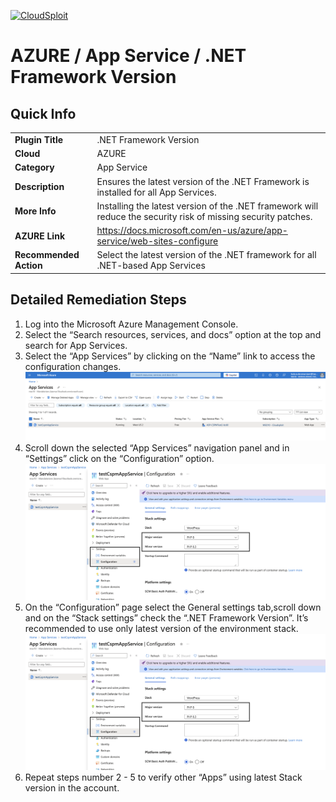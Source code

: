[![CloudSploit](https://cloudsploit.com/img/logo-new-big-text-100.png "CloudSploit")](https://cloudsploit.com)

# AZURE / App Service / .NET Framework Version

## Quick Info

| | |
|-|-|
| **Plugin Title** | .NET Framework Version |
| **Cloud** | AZURE |
| **Category** | App Service |
| **Description** | Ensures the latest version of the .NET Framework is installed for all App Services. |
| **More Info** | Installing the latest version of the .NET framework will reduce the security risk of missing security patches. |
| **AZURE Link** | https://docs.microsoft.com/en-us/azure/app-service/web-sites-configure |
| **Recommended Action** | Select the latest version of the .NET framework for all .NET-based App Services |

## Detailed Remediation Steps

1. Log into the Microsoft Azure Management Console.
2. Select the “Search resources, services, and docs” option at the top and search for App Services.
3. Select the “App Services” by clicking on the “Name” link to access the configuration changes. </br> <img src="/resources/azure/appservice/dot-net-framework-version/step1.png"/>
4. Scroll down the selected “App Services” navigation panel and in “Settings” click on the “Configuration” option. <img src="/resources/azure/appservice/dot-net-framework-version/step2.png"/>
5. On the “Configuration” page select the General settings tab,scroll down and on the “Stack settings” check the “.NET Framework Version”. It’s recommended to use only latest version of the environment stack. <img src="/resources/azure/appservice/dot-net-framework-version/step2.png"/>
6. Repeat steps number 2 - 5 to verify other “Apps” using latest Stack version in the account.</br>
